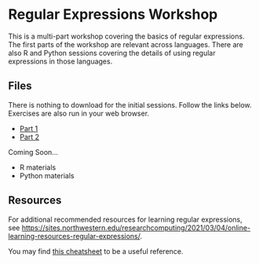 # Regular Expressions Workshop


This is a multi-part workshop covering the basics of regular expressions.  The first parts of the workshop are relevant across languages.  There are also R and Python sessions covering the details of using regular expressions in those languages.

## Files

There is nothing to download for the initial sessions.  Follow the links below.  Exercises are also run in your web browser.  

* [Part 1](https://nuitrcs.github.io/regex_workshop/part1.html)
* [Part 2](https://nuitrcs.github.io/regex_workshop/part2.html)

Coming Soon...

* R materials
* Python materials

## Resources

For additional recommended resources for learning regular expressions, see https://sites.northwestern.edu/researchcomputing/2021/03/04/online-learning-resources-regular-expressions/.  

You may find [this cheatsheet](https://paulvanderlaken.files.wordpress.com/2017/08/davechild_regular-expressions.pdf) to be a useful reference.
